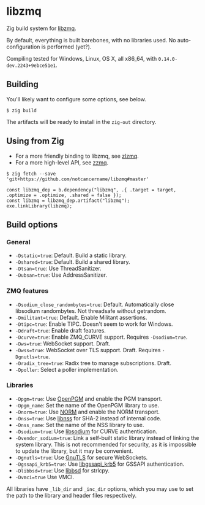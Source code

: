 # libzmq
Zig build system for [libzmq](https://github.com/zeromq/libzmq).

By default, everything is built barebones, with no libraries used. No auto-configuration is performed (yet?).

Compiling tested for Windows, Linux, OS X, all x86_64, with `0.14.0-dev.2243+9ebce51e1`.

## Building
You'll likely want to configure some options, see below.

```shell-session
$ zig build
```

The artifacts will be ready to install in the `zig-out` directory.

## Using from Zig

- For a more friendly binding to libzmq, see [zlzmq](https://github.com/notcancername/zlzmq).
- For a more high-level API, see [zzmq](https://github.com/nine-lives-later/zzmq).

```shell-session
$ zig fetch --save 'git+https://github.com/notcancername/libzmq#master'
```

```zig
const libzmq_dep = b.dependency("libzmq", .{ .target = target, .optimize = .optimize, .shared = false });
const libzmq = libzmq_dep.artifact("libzmq");
exe.linkLibrary(libzmq);
```

## Build options
### General
- `-Dstatic=true`: Default. Build a static library.
- `-Dshared=true`: Default. Build a shared library.
- `-Dtsan=true`: Use ThreadSanitizer.
- `-Dubsan=true`: Use AddressSanitizer.
### ZMQ features
- `-Dsodium_close_randombytes=true`: Default. Automatically close libsodium randombytes. Not threadsafe without getrandom.
- `-Dmilitant=true`: Default. Enable Militant assertions.
- `-Dtipc=true`: Enable TIPC. Doesn't seem to work for Windows.
- `-Ddraft=true`: Enable draft features.
- `-Dcurve=true`: Enable ZMQ_CURVE support. Requires `-Dsodium=true`.
- `-Dws=true`: WebSocket support. Draft.
- `-Dwss=true`: WebSocket over TLS support. Draft. Requires `-Dgnutls=true`.
- `-Dradix_tree=true`: Radix tree to manage subscriptions. Draft.
- `-Dpoller`: Select a poller implementation.
### Libraries
- `-Dpgm=true`: Use [OpenPGM](https://github.com/steve-o/openpgm) and enable the PGM transport.
- `-Dpgm_name`: Set the name of the OpenPGM library to use.
- `-Dnorm=true`: Use [NORM](https://github.com/USNavalResearchLaboratory/norm) and enable the NORM transport.
- `-Dnss=true`: Use [libnss](https://github.com/nss-dev/nss) for SHA-2 instead of internal code.
- `-Dnss_name`: Set the name of the NSS library to use.
- `-Dsodium=true`: Use [libsodium](https://github.com/jedisct1/libsodium) for CURVE authentication.
- `-Dvendor_sodium=true`: Link a self-built static library instead of linking the system
  library. This is not recommended for security, as it is impossible to update the library, but it
  may be convenient.
- `-Dgnutls=true`: Use [GnuTLS](https://gnutls.org/) for secure WebSockets.
- `-Dgssapi_krb5=true`: Use [libgssapi_krb5](https://github.com/estokes/libgssapi) for GSSAPI
  authentication.
- `-Dlibbsd=true`: Use [libbsd](https://github.com/JackieXie168/libbsd) for strlcpy.
- `-Dvmci=true` Use VMCI.

All libraries have `_lib_dir` and `_inc_dir` options, which you may use to set the path to the
library and header files respectively.

